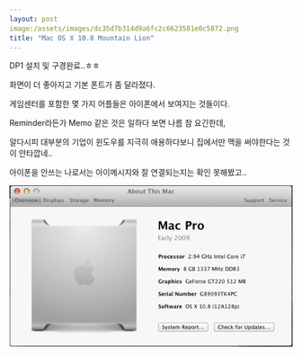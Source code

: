 ```yaml
---
layout: post
image:/assets/images/dc35d7b314d9a6fc2c6623581e0c5872.png
title: "Mac OS X 10.8 Mountain Lion"
---
```


DP1 설치 및 구경완료..ㅎㅎ

화면이 더 좋아지고 기본 폰트가 좀 달라졌다. 

게임센터를 포함한 몇 가지 어플들은 아이폰에서 보여지는 것들이다.

 Reminder라든가 Memo 같은 것은 일하다 보면 나름 참 요긴한데,

알다시피 대부분의 기업이 윈도우를 지극히 애용하다보니 집에서만 맥을 써야한다는 것이 안타깝네..

아이폰을 안쓰는 나로서는 아이메시지와 잘 연결되는지는 확인 못해봤고..

![image](/assets/images/dc35d7b314d9a6fc2c6623581e0c5872.png)
 

